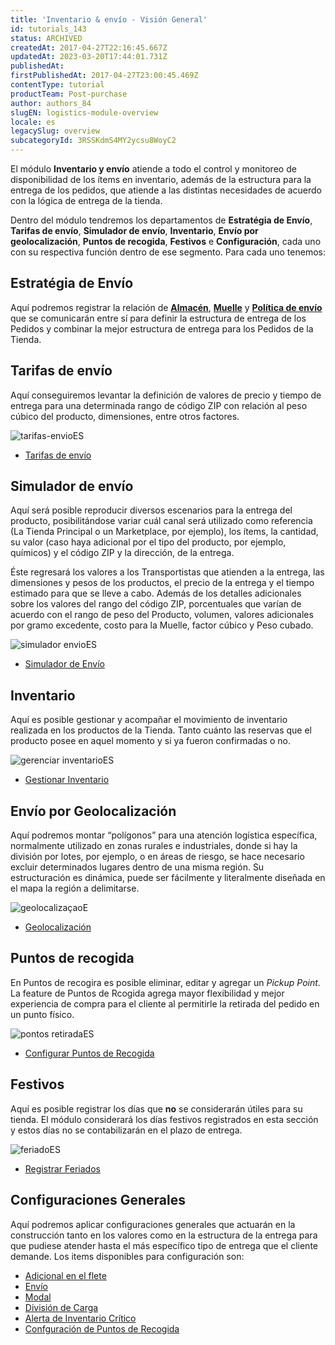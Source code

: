 ```yaml
---
title: 'Inventario & envío - Visión General'
id: tutorials_143
status: ARCHIVED
createdAt: 2017-04-27T22:16:45.667Z
updatedAt: 2023-03-20T17:44:01.731Z
publishedAt: 
firstPublishedAt: 2017-04-27T23:00:45.469Z
contentType: tutorial
productTeam: Post-purchase
author: authors_84
slugEN: logistics-module-overview
locale: es
legacySlug: overview
subcategoryId: 3RSSKdmS4MY2ycsu8WoyC2
---
```


El módulo **Inventario y envío** atiende a todo el control y monitoreo de disponibilidad de los ítems en inventario, además de la estructura para la entrega de los pedidos, que atiende a las distintas necesidades de acuerdo con la lógica de entrega de la tienda.

Dentro del módulo tendremos los departamentos de **Estratégia de Envío**, **Tarifas de envío**, **Simulador de envío**, **Inventario**, **Envío por geolocalización**, **Puntos de recogida**, **Festivos** e **Configuración**, cada uno con su respectiva función dentro de ese segmento. Para cada uno tenemos:

## Estratégia de Envío

Aquí podremos registrar la relación de **[Almacén](https://help.vtex.com/es/tutorial/almacen--6oIxvsVDTtGpO7y6zwhGpb)**, **[Muelle](https://help.vtex.com/es/tutorial/muelles--5DY8xHEjOLYDVL41Urd5qj)** y **[Política de envío](https://help.vtex.com/es/tutorial/politica-de-envio--tutorials_140)** que se comunicarán entre sí para definir la estructura de entrega de los Pedidos y combinar la mejor estructura de entrega para los Pedidos de la Tienda. 

## Tarifas de envío

Aquí conseguiremos levantar la definición de valores de precio y tiempo de entrega para una determinada rango de código ZIP con relación al peso cúbico del producto, dimensiones, entre otros factores. 

![tarifas-envioES](//images.ctfassets.net/alneenqid6w5/6BuxCyz2bujSpqx9Mq0CcZ/c390be3b109d17a73293fc3e7b3a9105/tarifas_envioES.png)

- [Tarifas de envío](https://help.vtex.com/es/tutorial/shipping-rates--1Balpg3rv0854udEPedvMM)

## Simulador de envío

Aquí será posible reproducir diversos escenarios para la entrega del producto, posibilitándose variar cuál canal será utilizado como referencia (La Tienda Principal o un Marketplace, por ejemplo), los ítems, la cantidad, su valor (caso haya adicional por el tipo del producto, por ejemplo, químicos) y el código ZIP y la dirección, de la entrega. 

Éste regresará los valores a los Transportistas que atienden a la entrega, las dimensiones y pesos de los productos, el precio de la entrega y el tiempo estimado para que se lleve a cabo. Además de los detalles adicionales sobre los valores del rango del código ZIP, porcentuales que varían de acuerdo con el rango de peso del Producto, volumen, valores adicionales por gramo excedente, costo para la Muelle, factor cúbico y Peso cubado.

![simulador envioES](//images.ctfassets.net/alneenqid6w5/5Chp5OU2vGVkHDXtQEayoL/6cc66af540be3895ae3af7c9c842dde7/simulador_envioES.png)
- [Simulador de Envío](/es/tutorial/simulacion-de-flete)

## Inventario

Aquí es posible gestionar y acompañar el movimiento de inventario realizada en los productos de la Tienda. Tanto cuánto las reservas que el producto posee en aquel momento y si ya fueron confirmadas o no.

![gerenciar inventarioES](//images.ctfassets.net/alneenqid6w5/7DXfGBySZsZmejB31WQBRK/7e629760904e66633a91146d74539a2c/gerenciar_inventarioES.png)
- [Gestionar Inventario](/es/tutorial/gestionar-items-en-inventario)

## Envío por Geolocalización

Aquí podremos montar “polígonos” para una atención logística específica, normalmente utilizado en zonas rurales e industriales, donde si hay la división por lotes, por ejemplo, o en áreas de riesgo, se hace necesario excluir determinados lugares dentro de una misma región. Su estructuración es dinámica, puede ser fácilmente y literalmente diseñada en el mapa la región a delimitarse. 

![geolocalizaçaoE](//images.ctfassets.net/alneenqid6w5/4UrlnVmhHGhR2XEWU8bOwx/9e7f47a52db4e4234728b526cebdda4f/geolocaliza__aoES.png)
- [Geolocalización](/es/tutorial/gestionar-geolocalizacion)

## Puntos de recogida

En Puntos de recogira es posible eliminar, editar y agregar un *Pickup Point*. La feature de Puntos de Rcogida agrega mayor flexibilidad y mejor experiencia de compra para el cliente al permitirle la retirada del pedido en un punto físico.

![pontos retiradaES](//images.ctfassets.net/alneenqid6w5/t58ChaH55346tKGLDD1wu/87f4cf5a13e62bccf5980e93e4f440ee/pontos_retiradaES.png)
- [Configurar Puntos de Recogida](http://help.vtex.com/es/tutorial/configurar-puntos-de-recogida-pickup-points)

## Festivos

Aquí es posible registrar los días que **no** se considerarán útiles para su tienda. El módulo considerará los días festivos registrados en esta sección y estos días no se contabilizarán en el plazo de entrega.

![feriadoES](//images.ctfassets.net/alneenqid6w5/naLgWqy2UVusNnzG9FdUc/8de4f976d60f5668a12c8537cff0b9d8/feriadoES.png)
- [Registrar Feriados](http://help.vtex.com/es/tutorial/registrar-feriados)

## Configuraciones Generales

Aquí podremos aplicar configuraciones generales que actuarán en la construcción tanto en los valores como en la estructura de la entrega para que pudiese atender hasta el más específico tipo de entrega que el cliente demande. 
Los items disponibles para configuración son:

- [Adicional en el flete](https://help.vtex.com/es/tutorial/adicionales-de-flete--2vqGwMn0LabkOHY6zSHYNV)
- [Envío](https://help.vtex.com/es/tutorial/configurar-grupos-de-envio--tutorials_118)
- [Modal](/es/tutorial/como-se-maneja-el-modal)
- [División de Carga](/es/tutorial/como-se-maneja-el-reparto-de-carga)
- [Alerta de Inventario Crítico](http://help.vtex.com/es/tutorial/configurar-la-alerta%20de%20Stock%20Cr%C3%ADtico)
- [Confguración de Puntos de Recogida](http://help.vtex.com/es/tutorial/configurar-puntos-de-recogida-pickup-points)

